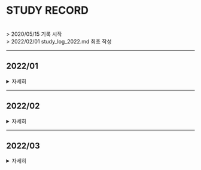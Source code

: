 # STUDY RECORD
<br>
> 2020/05/15 기록 시작<br>
> 2022/02/01 study_log_2022.md 최초 작성
<br>

***
## 2022/01
<details value="보기">
<summary>자세히</summary>
<div markdown="1">

|날짜|내용|분류|설명|
|:----|:----|:----|:----|
|22/01/01|UE4|[Mousprint🐭](https://github.com/Oriburger/ue4_mousprint_)|새해 첫 Commit, HP바 추가|
|22/01/02|UE4|[Mousprint🐭](https://github.com/Oriburger/ue4_mousprint_)|Slide 애니메이션 루트모션 수정, 임시코드 C++|
||겜마루 공모전|발표준비|기획 발표 자료(pptx) 작성|-|
|22/01/03|CF #761-2 / C|구현|-|
||UE4|[Mousprint🐭](https://github.com/Oriburger/ue4_mousprint_)|Linetrace 로직 수정, Fly 몹 추가 |
|22/01/04|UE4|[Mousprint🐭](https://github.com/Oriburger/ue4_mousprint_)|몹 사망 이펙트 수정, 몹 이동 로직(임시BP코드) |
||BOJ 1041|수학, 탐욕법|[블로그 풀이📔](https://blog.naver.com/uss425/222612742652)|
|22/01/05|UE4|[Mousprint🐭](https://github.com/Oriburger/ue4_mousprint_)|몹 공격 이펙트 추가(자폭 이펙트 등), BP->C++ 등|
|22/01/06|BOJ 17135|시뮬레이션|[블로그 풀이📗](https://blog.naver.com/uss425/222614641773)|
|22/01/07|UE4|[Mousprint🐭](https://github.com/Oriburger/ue4_mousprint_)|[플라잉몹 임시코드C++화](https://github.com/Oriburger/ue4_mousprint_/commit/b399049e63ec19128c7b63a02b2667910bcdc834), [여러 이펙트 추가 등](https://github.com/Oriburger/ue4_mousprint_/commit/2ddd95999ce2d4c2d0bde2a527a607a795849987)|
|22/01/08|겜마루 공모전|기획발표|자취방 계약!👍|
|22/01/09|UE4|[Mousprint🐭](https://github.com/Oriburger/ue4_mousprint_)|[플라잉몹 오류 수정](https://github.com/Oriburger/ue4_mousprint_/commit/b8b0c66083068f30dad9a7a1190a027cf5df7f3b)|
||UE4|예제 정리|[Notion:자폭 플라잉몹📑](https://www.notion.so/oriburger/9785f74644214aab9825885f458f7fac)|
|22/01/10|UE4|[Mousprint🐭](https://github.com/Oriburger/ue4_mousprint_)|[Following 독가스 테스트 및  수정](https://github.com/Oriburger/ue4_mousprint_/commits/master)|
|22/01/11|UE4|[Mousprint🐭](https://github.com/Oriburger/ue4_mousprint_)|캐릭터가 장애물에 넘어졌다가 일어나는 로직 등|
|22/01/12|UE4|[Mousprint🐭](https://github.com/Oriburger/ue4_mousprint_)|폭발 데미지 추가 , Following Gas C++화(~ing)|
|22/01/13|BOJ 2240|DP|-|
||UE4|[Mousprint🐭](https://github.com/Oriburger/ue4_mousprint_)|오류 수정[(1)](https://github.com/Oriburger/ue4_mousprint_/commit/556098056d89e77d03131d8ce8b8b84b77b46e50),  [(2)](https://github.com/Oriburger/ue4_mousprint_/commit/e29feca3c1004fc3bb5d55a30bd46094b2930444)|
|22/01/14|UE4|RootMotion|[Notion📒](https://oriburger.notion.site/Root-Motion-cc60a7c44dfd4fd7836dcda2e8828130)|
||UE4|[Mousprint🐭](https://github.com/Oriburger/ue4_mousprint_)|대쉬 기능 추가(50%), RootMotion 관련 수정 등 |
||공부|1월 상반기 회고 작성|[포스팅 링크📑](https://blog.naver.com/uss425/222621857213)|
|21/01/15|UE4|[Mousprint🐭](https://github.com/Oriburger/ue4_mousprint_)|임시 메인메뉴 추가, Anim 오류 수정, [개발 로드맵(~ing)](https://oriburger.notion.site/Mousprint-94fa53a30a514273af9dec54c3910555)|
|22/01/16|UE4|[Mousprint🐭](https://github.com/Oriburger/ue4_mousprint_)|Slide 로직 수정, Path 관련 BP 코드 C++화|
|22/01/17|BOJ 1240|그래프|-|
||BOJ 1245|그래프|[블로그 풀이📙](https://blog.naver.com/uss425/222624140789)|
||UE4|[Mousprint🐭](https://github.com/Oriburger/ue4_mousprint_)|대쉬 관련 BP코드 C++화|
|22/01/18|BOJ 2458|그래프|-|
||BOJ 2234|그래프|[블로그 풀이📗](https://blog.naver.com/uss425/222625102558)|
|22/01/19|BOJ 2637|위상정렬|[블로그 풀이📘](https://blog.naver.com/uss425/222625882137)|
||SQL|SELECT|프로그래머스 SQL 고득점 Kit 풀기 & [정리📃](https://oriburger.notion.site/SELECT-c56cf132b87845c89f87299738e5ccb9)|
||UE4|[Mousprint🐭](https://github.com/Oriburger/ue4_mousprint_)|(임시) 뒤 보기 추가|
|22/01/20|SQL|MIN,MAX,COUNT 등|프로그래머스 SQL 고득점 Kit 풀기 & [정리📃](https://oriburger.notion.site/SUM-MAX-MIN-8de87ea31cf04d35ba4fcd741a88669b)|
|22/01/21|BOJ 1507|플로이드-워셜|[블로그 풀이📒](https://blog.naver.com/uss425/222627899371)|
||UE4|[Mousprint🐭](https://github.com/Oriburger/ue4_mousprint_)|[TileGenerator, TileBasic 클래스 수정](https://github.com/Oriburger/ue4_mousprint_/commit/fe9f69fc4bad0a5ae2cd95e8dbb68f40583056f1)|
|22/01/22|UE4|[Mousprint🐭](https://github.com/Oriburger/ue4_mousprint_)|[점프, 슬라이드, 타일 로직 수정 등 多](https://github.com/Oriburger/ue4_mousprint_/commit/70dbb4b3a5bf01a9608f4e20f4e9104fda3d8913)|
|22/01/23|UE4|[Mousprint🐭](https://github.com/Oriburger/ue4_mousprint_)|데이터 시트 작업 (50%) - [(1)](https://github.com/Oriburger/ue4_mousprint_/commit/91083d0dd8f95f72a24a1837d6a0a4d2cbddf2fb)[(2)](https://github.com/Oriburger/ue4_mousprint_/commit/e717d778844b26503d8c0beba197b1fef6ba50b6)|
|22/01/24|UE4|[Mousprint🐭](https://github.com/Oriburger/ue4_mousprint_)|[데이터 시트 인터페이스 작업 등 (75%)](https://github.com/Oriburger/ue4_mousprint_/commit/8687a6132f8d4521a1d0de68cb84dbe2b418adee)|
|22/01/25|UE4|[Mousprint🐭](https://github.com/Oriburger/ue4_mousprint_)|[데이터 시트 작업](https://github.com/Oriburger/ue4_mousprint_/commit/e50826e772ee9ae79bf693b59eec3782141903db) -> [장애물 생성 로직 판 엎기](https://github.com/Oriburger/ue4_mousprint_/commit/abf4f59dcb4ad7f6f417ea51af7d70141297a179)|
|22/01/26|겜마루 공모전|중간 발표 준비|기획서, 발표자료 (~ing)|
|22/01/27|겜마루 공모전|중간 발표 준비|기획서, 발표자료|
||UE4|[Mousprint🐭](https://github.com/Oriburger/ue4_mousprint_)|[효과음 추가(임시)](https://github.com/Oriburger/ue4_mousprint_/commit/072f9902c5fd166ee493949cd7d2d5aeb39a8091)|
|22/01/28|BOJ 16235|구현, 시뮬레이션|[블로그 풀이📘](https://blog.naver.com/uss425/222633819071)|
|22/01/29|겜마루 공모전|중간 발표!!|👍|
||UE4|[Mousprint🐭](https://github.com/Oriburger/ue4_mousprint_)|[메모리 관련 오류 수정 등](https://github.com/Oriburger/ue4_mousprint_/commit/072f9902c5fd166ee493949cd7d2d5aeb39a8091)|
|22/01/30|PG 수박수박수|기초|-|
|22/01/31|PG 자릿수더하기|기초|-|

</div>
</details>


---

## 2022/02
<details value="보기">
<summary>자세히</summary>
<div markdown="1">

|날짜|내용|분류|설명|
|----:|:----|:----|:----|
|22/02/01|공부|1월 하반기 회고 작성|[포스팅 링크📑](https://blog.naver.com/uss425/222636415487)|
||UE4|[Mousprint🐁](https://github.com/Oriburger/ue4_mousprint_)|[스테이지1완성](https://github.com/Oriburger/ue4_mousprint_/commit/310501f353182c548e540f94f07d1e8f530781af)|
|22/02/02|BOJ 16938|백트래킹|-|
||UE4|[Mousprint🐁](https://github.com/Oriburger/ue4_mousprint_)|스테이지 전환 시스템 및 오류 수정[📑_](https://github.com/Oriburger/ue4_mousprint_/commit/b1ddd203b1219b2bcb8531a22db3eea97520807c)|
|22/02/03|SQL|Group by, Is null|프로그래머스 SQL 고득점 Kit, Notion[📃_](https://www.notion.so/oriburger/SQL-c8a6e97dbc2e4f17afe2ee3fec6c043e)|
||UE4|[Mousprint🐁](https://github.com/Oriburger/ue4_mousprint_)|나이아가라 활용 레이저 추가 등[📑_](https://github.com/Oriburger/ue4_mousprint_/commit/4efa976a2e54dac7a37f227ab90fc438f11af2b3)|
|22/02/04|UE4|[Mousprint🐁](https://github.com/Oriburger/ue4_mousprint_)|ALaserBase 추가 및 오류 수정 등[📑_](https://github.com/Oriburger/ue4_mousprint_/commit/cc0af1d978e122324adc0a48e42a92f8229aaf9c)|
|22/02/05|UE4|[Mousprint🐁](https://github.com/Oriburger/ue4_mousprint_)|AObstacleBase 추가[📑_](https://github.com/Oriburger/ue4_mousprint_/commit/2a39cb2274afaebb13692b8abae6188a3861cf7c), 스테이지 재구성 및 오류 수정[📑_](https://github.com/Oriburger/ue4_mousprint_/commit/fafa0cb1bcc8acc2f89a6857ee7f969004f9731f)|
|22/02/06|UE4|데미지 시스템|Notion에 정리[📃](https://www.notion.so/oriburger/UE4-941d179809464b578df080ee3760b99f), 이사 준비🚛|
|22/02/07|PG 서울에서 김서방...|기초|이사🚚|
|22/02/08|BOJ 4256|트리, 분할정복|블로그 [풀이📒](https://blog.naver.com/uss425/222642133286)|
|22/02/09|UE4|[Mousprint🐁](https://github.com/Oriburger/ue4_mousprint_)|스테이지 0-3 완성[📑_](https://github.com/Oriburger/ue4_mousprint_/commit/8c867e1e62919d229afbadba0331dbebac8b6319), 튜토리얼 레벨 추가[📑_](https://github.com/Oriburger/ue4_mousprint_/commit/bd3bba387ff2fd691dfc5451ea1486e290c39d00)|
|22/02/10|BOJ 1493|탐욕법, 분할정복|블로그 풀이[📒](https://blog.naver.com/uss425/222644189603)|
||UE4|[Mousprint🐁](https://github.com/Oriburger/ue4_mousprint_)|튜토리얼(~ing)[📑_](https://github.com/Oriburger/ue4_mousprint_/commit/94a5f8f501276069d7aba1202b40b0e01b71ceec)|
|22/02/11|UE4|[Mousprint🐁](https://github.com/Oriburger/ue4_mousprint_)|튜토리얼 완성[📑_](https://github.com/Oriburger/ue4_mousprint_/commit/53d988447b9941cf32d5c5df101bdde8471000fc)|
|22/02/12|UE4|[Mousprint🐁](https://github.com/Oriburger/ue4_mousprint_)|UI&로직 추가 및 수정[📑_](https://github.com/Oriburger/ue4_mousprint_/commit/6253b19069187c955ee7ae83139a52ec7952d5a9)|
|22/02/13|UE4|[Mousprint🐁](https://github.com/Oriburger/ue4_mousprint_)|튜토리얼 콘텐츠 추가 등[📑_](https://github.com/Oriburger/ue4_mousprint_/commit/9345e6517f53883ad86aaa4aef7e718805e6192e)|
|22/02/14|UE4|[Mousprint🐁](https://github.com/Oriburger/ue4_mousprint_)|UI 완성 (80%) 및 난이도 조정[📑_](https://github.com/Oriburger/ue4_mousprint_/commit/eda5e398f041d50eef11335b17c8496fd5e25563), + 오류 폭격 |
|22/02/15|BOJ 20040|서로소 집합|[블로그 풀이📜](https://blog.naver.com/uss425/222648290599)|
||UE4|[Mousprint🐁](https://github.com/Oriburger/ue4_mousprint_)|Niagara 관련 크래시 수정, 게임 세이브 작업(~ing)[📑_](https://github.com/Oriburger/ue4_mousprint_/commit/b83a08c4bc2f35df4088edca2cc7d8f5fb5092d8)|
||공부|2월 상반기 회고 작성|[포스팅 링크📑](https://youtu.be/MESsJe_ZEzA)|
|22/02/16|BOJ 2531|투-포인터|[블로그 풀이📜](https://blog.naver.com/uss425/222649101673)|
||BOJ 11497|탐욕법|-|
||UE4|[Mousprint🐁](https://github.com/Oriburger/ue4_mousprint_)|게임 세이브 작업, 맵 밖으로 나가는 현상 수정 등[📑_](https://github.com/Oriburger/ue4_mousprint_/commit/638be01f2788398a1757835101255dc8b3064c65)|
|22/02/17|SQL|JOIN|Notion[📃_](https://www.notion.so/oriburger/JOIN-6868742f9874462f912d5c07b02d0870)|
||BOJ 1956|플로이드-워셜|블로그 풀이[📜_](https://blog.naver.com/uss425/222650317902)|
||BOJ 13904|탐욕법|블로그 풀이[📜_](https://blog.naver.com/uss425/222650387994)|
||UE4|[Mousprint🐁](https://github.com/Oriburger/ue4_mousprint_)|화면 흔들림 효과 추가 등[📑_](https://github.com/Oriburger/ue4_mousprint_/commit/357bb6cae9a58d38d969f9796a81454c7f6c52be)|
|22/02/18|UE4|[Mousprint🐁](https://github.com/Oriburger/ue4_mousprint_)|튜토리얼 추가, 가스 로직 수정 등[📑_](https://github.com/Oriburger/ue4_mousprint_/commit/efc351ff44469f4347752a0ae23919b8202e723a)|
|22/02/19|UE4|[Mousprint🐁](https://github.com/Oriburger/ue4_mousprint_)|난이도 조절 외 코드 추가 및 수정📑[(1)](https://github.com/Oriburger/ue4_mousprint_/commit/042524c9bbb224792df3fd07749e09880fc0eebe)[(2)](https://github.com/Oriburger/ue4_mousprint_/commit/7b93fde4780d3226304c366411c3a899b39bb397)|
|22/02/20|UE4|[Mousprint🐁](https://github.com/Oriburger/ue4_mousprint_)|일시정지 메뉴 추가 및 기타 수정[📑_](https://github.com/Oriburger/ue4_mousprint_/commit/a3cddb4880f90dc261bed365cec6b5cdcb79d78c), [📑_](https://github.com/Oriburger/ue4_mousprint_/commit/f9349db8b5a4116fd2ad750ee555074bf946e428)|
||BOJ 10164|DP, 수학|-|
|22/02/21|BOJ 2812|탐욕법, 스택|블로그 풀이[📜_](https://blog.naver.com/uss425/222653434762)|
||UE4|[Mousprint🐁](https://github.com/Oriburger/ue4_mousprint_)|환경설정 추가 및 오류 수정 [📑_](https://github.com/Oriburger/ue4_mousprint_/commit/5d251af7c6e62e9468cd280ea4be430ef52bc478)|
|22/02/22|겜마루 겨울 공모전|발표 자료 수정 + 최종 발표..!|끝났다 ㅠㅠ|
|22/02/23|BOJ 2636|BFS, 시뮬레이션|😵|
|22/02/24|BOJ 2251|DFS|전체 수강 신청😵|
|22/02/25|BOJ 3020|이분탐색|블로그 풀이[📜_](https://blog.naver.com/uss425/222657687345)|
|22/02/26|BOJ 3649|이분탐색|블로그 풀이[📜_](https://blog.naver.com/uss425/222658339664)|
|22/02/27|BOJ 14891|구현, 시뮬레이션|-|
|22/02/28|BOJ 2420|기초|-|
</div>
</details>

---

## 2022/03

<details value="보기">
<summary>자세히</summary>
<div markdown="1">

|날짜|내용|분류|비고|
|----:|:----|:----|:----|
|22/03/01|공부|2월 하반기 회고 작성|[포스팅 링크📑](https://blog.naver.com/uss425/222661130929)|
||BOJ 2141|탐욕법|블로그 풀이[📜_](https://blog.naver.com/uss425/222661065586)|
|22/03/02|PG 전화번호 목록 외 2문제(re)|해시|-|
||PG H_Index(re)|정렬|-|
|22/03/03|PG 여행경로(re)|DFS, 백트래킹|-|
||PG 입국심사(re)|이분탐색|-|
|22/03/04|BOJ 3109|DFS, 탐욕법|블로그 풀이[📜_](https://blog.naver.com/uss425/222664040124)|
||PG N으로표현(re)|DP|-|
||PG 체육복(re)|탐욕법|-|
||[PG 조이스틱(re)](https://github.com/Oriburger/problem_solving_1w3solve/blob/master/Programmers/JoyStick.cpp)⭐|탐욕법|-|
||BOJ 18405|BFS|-|
||BOJ 3109|DFS|-|
||PG SQL 고득점 Kit|정주행🚓|-|
|22/03/05|PG 구명보트(re)|탐욕법|smct!!|
|22/03/06|BOJ 17396|다익스트라|복습..|
|22/03/07|PG SQL 고득점 Kit|Join 복습|SELECT 할 대상과 JOIN할 대상이 같다면[📃_](https://www.notion.so/oriburger/JOIN-6868742f9874462f912d5c07b02d0870)|
|22/03/08|BOJ 9694|다익스트라|-|
||BOJ 16562|서로소 집합|블로그 풀이[📜_](https://blog.naver.com/uss425/222667329902)|
|22/03/09|BOJ 5052|트라이|Notion[📚](https://www.notion.so/oriburger/2-4-34d6535a6d014c19807fe181ceebe533) - 트라이 정리|
||**BOJ 5670⭐**|트라이|-|
|22/03/10|BOJ 14426|트라이|-|
||PG 전화번호 목록(re)|트라이|-|
|22/03/11|BOJ 1535|0-1Knapsack|-|
||BOJ 2662|0-1Knapsack|블로그 풀이[📜_](https://blog.naver.com/uss425/222669977628)|
|22/03/12|PG 입국심사 (re)|이분탐색|-|
||PG 징검다리|이분탐색|블로그 풀이[📜_](https://blog.naver.com/uss425/222670874015)|
||BOJ 2143|이분탐색|블로그 풀이[📜_](https://blog.naver.com/uss425/222670894119)|
||BOJ 1253|이분탐색|-|
|22/03/13|BOJ 2696|우선순위 큐|*또는 삽입 정렬*|
|22/03/14|BOJ 1600|BFS|-|
||BOJ 13913|BFS|블로그 풀이[📜_](https://blog.naver.com/uss425/222672150711)|
||BOJ 10216|DFS|-|
||BOJ 16724|서로소 집합|블로그 풀이[📜_](https://blog.naver.com/uss425/222672362318)|
|22/03/15|BOJ 21924|MST|-|
||BOJ 1414|MST|-|
||공부|3월 상반기 회고 작성|[포스팅 링크📑](https://blog.naver.com/uss425/222673293666)|
|22/03/16|BOJ 1303|DFS|강의 폭탄😵|
|22/03/17|PG SQL 고득점 Kit|정주행 & 복습|[repo link_](https://github.com/Oriburger/problem_solving_1w3solve/tree/master/Programmers/SQL)|
|22/03/18|BOJ 15903|우선순위큐||
||BOJ 14716|DFS||
||BOJ 1103|DFS, DP||
|22/03/19|DP|PG 정수삼각형 (re)|-|
||DP|PG 등굣길 (re)|-|
||파라메트릭|BOJ 22953|🥲|
|22/03/20|Mousprint[🐀_](https://github.com/Oriburger/ue4_mousprint_)|Bug : 사양별 장애물 이동 속도 차이[(link)](https://github.com/Oriburger/ue4_mousprint_/issues/4)||
||UE4|Timer 기본 활용 (생성, 제거, 인터벌 조정 등)|Notion[📚 ](https://www.notion.so/oriburger/Timer-b8980562ce0145818c0f1fe3ecbee744)|
|22/03/21|Mousprint[🐀_](https://github.com/Oriburger/ue4_mousprint_)|오류 수정 및 Issue Close[🚪 ](https://github.com/Oriburger/ue4_mousprint_/issues/4)|빌드 뽑고 테스트..|
||학교✏️|객체 과제 제출, 선형대수 과제 (50%)|-|
|22/03/22|BOJ 2208(re)|정렬, 구현|재채점..|
||학교✏️|선형대수 과제(90%)|+) 2차 합격 ㅎㅎ|
|22/03/23|BOJ 16564|이분탐색|-|
|22/03/24|BOJ 13771|기초|포폴 준비 등..|
|22/03/25|BOJ 6588|소수판별|-|
|22/03/26|SDL|기초 내용(1)|Notion에 정리 [📄_](https://www.notion.so/oriburger/SDL-Simple-DirectMedia-Layer-58a46d24b3494f2db2cafe4ca2378bb4), 봉사..|
|22/03/27|BOJ 17298|스택|블로그 풀이[📜_](https://blog.naver.com/uss425/222684170335)|
|22/03/28|BOJ 18108|기초|면접 끝!|
|22/03/29|BOJ 1644|큐|블로그 풀이[📜_](https://blog.naver.com/uss425/222686209218)|
|22/03/30|Mousprint[🐀_](https://github.com/Oriburger/ue4_mousprint_)|가스 거리에 따른 카메라 흔들림 효과 추가 등[📄_](https://github.com/Oriburger/ue4_mousprint_/commit/74a860ad407305bdc4b9d56f3dc42324b01863ef)||
|22/03/31|BOJ 16964|DFS, 정렬|-|
</div>
</details>
<!--
---

## 2021/04
<details value="보기">
<summary>자세히</summary>
<div markdown="1">

|날짜|분류|내용|비고|
|----:|:----|:----|:----|

</div>
</details>

---

## 2021/05
<details value="보기">
<summary>자세히</summary>
<div markdown="1">
 
|날짜|분류|내용|비고|
|----:|:----|:----|:----|

</div>
</details>

---

## 2021/06
<details value="보기">
<summary>자세히</summary>
<div markdown="1">

|날짜|분류|내용|비고|
|----:|:----|:----|:----|

</div>
</details>

---

## 2021/07

<details>
<summary>자세히</summary>
<div markdown="1">
 
|날짜|분류|내용|비고|
|----:|:----|:----|:----|

</div>
</details>

---


## 2021/08

<details>
<summary>자세히</summary>
<div markdown="1">
 
|날짜|분류|내용|비고|
|----:|:----|:----|:----|

</div>
</details>

---

## 2021/09

<details>
<summary>자세히</summary>
<div markdown="1">

 |날짜|분류|내용|비고|
|----:|:----|:----|:----|

</div>
</details>

---

## 2021/10

<details>
<summary>자세히</summary>
<div markdown="1">
 
|날짜|분류|내용|비고|
|----:|:----|:----|:----|

</div>
</details>

---

## 2021/11

<details>
<summary>자세히</summary>
<div markdown="1">
 
|날짜|분류|내용|비고|
|----|:----|:----|:----|
 
</div>
</details>


---

## 2021/12

<details>
<summary>자세히</summary>
<div markdown="1">

|날짜|분류|내용|비고|
|----|:----|:----|:----|

</div>
</details>
-->
